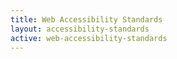 ```yaml
---
title: Web Accessibility Standards
layout: accessibility-standards
active: web-accessibility-standards
---
```


<!-- Edit text here about the Web Accessibility Standards synthesis. -->
